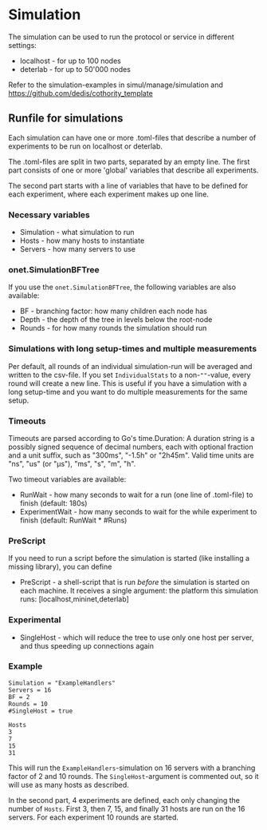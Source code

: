 # Simulation

The simulation can be used to run the protocol or service in
different settings:

- localhost - for up to 100 nodes
- deterlab - for up to 50'000 nodes

Refer to the simulation-examples in simul/manage/simulation and 
https://github.com/dedis/cothority_template

## Runfile for simulations

Each simulation can have one or more .toml-files that describe a number of experiments
to be run on localhost or deterlab.

The .toml-files are split in two parts, separated by an empty line. The first
part consists of one or more 'global' variables that describe all experiments.
 
The second part starts with a line of variables that have to be defined for each
experiment, where each experiment makes up one line.

### Necessary variables

- Simulation - what simulation to run
- Hosts - how many hosts to instantiate
- Servers - how many servers to use

### onet.SimulationBFTree

If you use the `onet.SimulationBFTree`, the following variables are also available:

- BF - branching factor: how many children each node has
- Depth - the depth of the tree in levels below the root-node
- Rounds - for how many rounds the simulation should run

### Simulations with long setup-times and multiple measurements

Per default, all rounds of an individual simulation-run will be averaged and
written to the csv-file. If you set `IndividualStats` to a non-`""`-value,
every round will create a new line. This is useful if you have a simulation
with a long setup-time and you want to do multiple measurements for the same
setup.

### Timeouts

Timeouts are parsed according to Go's time.Duration: A duration string
is a possibly signed sequence of decimal numbers, each with optional
fraction and a unit suffix, such as "300ms", "-1.5h" or "2h45m". Valid
time units are "ns", "us" (or "µs"), "ms", "s", "m", "h".

Two timeout variables are available:

- RunWait - how many seconds to wait for a run (one line of .toml-file) to finish
    (default: 180s)
- ExperimentWait - how many seconds to wait for the while experiment to finish
    (default: RunWait * #Runs)

### PreScript

If you need to run a script before the simulation is started (like installing
a missing library), you can define

- PreScript - a shell-script that is run _before_ the simulation is started
  on each machine.
  It receives a single argument: the platform this simulation runs:
  [localhost,mininet,deterlab]

### Experimental

- SingleHost - which will reduce the tree to use only one host per server, and
thus speeding up connections again

### Example

    Simulation = "ExampleHandlers"
    Servers = 16
    BF = 2
    Rounds = 10
    #SingleHost = true

    Hosts
    3
    7
    15
    31

This will run the `ExampleHandlers`-simulation on 16 servers with a branching
factor of 2 and 10 rounds. The `SingleHost`-argument is commented out, so it
will use as many hosts as described.

In the second part, 4 experiments are defined, each only changing the number
of `Hosts`. First 3, then 7, 15, and finally 31 hosts are run on the 16
servers. For each experiment 10 rounds are started.